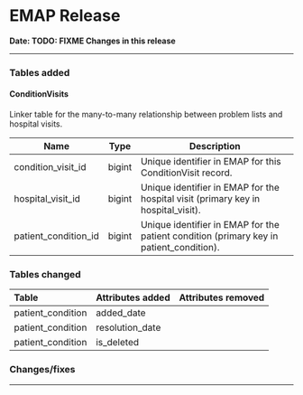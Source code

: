 # EMAP Release

**Date: __TODO: FIXME__ Changes in this release**

---

### Tables added

#### ConditionVisits

Linker table for the many-to-many relationship between problem lists and hospital visits.


| Name               | Type | Description                                                                             |
|--------------------| --- |-----------------------------------------------------------------------------------------|
| condition_visit_id | bigint | Unique identifier in EMAP for this ConditionVisit record.                               |
| hospital_visit_id | bigint | Unique identifier in EMAP for the hospital visit (primary key in hospital_visit).       |
| patient_condition_id | bigint | Unique identifier in EMAP for the patient condition (primary key in patient_condition). |

### Tables changed

Table           | Attributes added | Attributes removed | 
:-- |:-- |:--
patient_condition     | added_date |
patient_condition     | resolution_date |
patient_condition     | is_deleted |


### Changes/fixes

---
<!--
## Data sources



### Repository Versions

| Repository            | Version |
| :-                    | :-:     |
|Hl7-processor          | 2.6     |
|Emap_interchange       | 2.6     |
|Emap-Core              | 2.6     |
|Inform-DB              | 2.6     |
|Hoover                 | 2.6     |
>
